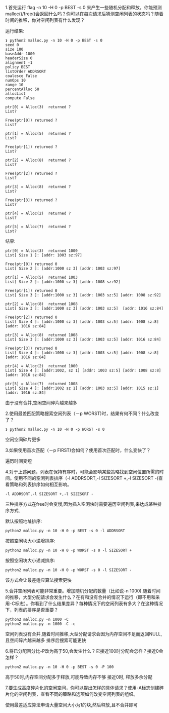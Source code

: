 1.首先运行 flag -n 10 -H 0 -p BEST -s 0 来产生一些随机分配和释放。你能预测malloc()/free()会返回什么吗？你可以在每次请求后猜测空闲列表的状态吗？随着时间的推移，你对空闲列表有什么发现？

运行结果:
```
❯ python2 malloc.py -n 10 -H 0 -p BEST -s 0
seed 0
size 100
baseAddr 1000
headerSize 0
alignment -1
policy BEST
listOrder ADDRSORT
coalesce False
numOps 10
range 10
percentAlloc 50
allocList 
compute False

ptr[0] = Alloc(3)  returned ?
List? 

Free(ptr[0]) returned ?
List? 

ptr[1] = Alloc(5)  returned ?
List? 

Free(ptr[1]) returned ?
List? 

ptr[2] = Alloc(8)  returned ?
List? 

Free(ptr[2]) returned ?
List? 

ptr[3] = Alloc(8)  returned ?
List? 

Free(ptr[3]) returned ?
List? 

ptr[4] = Alloc(2)  returned ?
List? 

ptr[5] = Alloc(7)  returned ?
List? 
```

结果:
```
ptr[0] = Alloc(3)  returned 1000
List[ Size 1 ]: [addr: 1003 sz:97] 

Free(ptr[0]) returned 0
List[ Size 2 ]: [addr:1000 sz 3] [addr: 1003 sz:97] 

ptr[1] = Alloc(5)  returned 1003
List[ Size 2 ]: [addr:1000 sz 3] [addr: 1008 sz:92]

Free(ptr[1]) returned 0
List[ Size 3 ]: [addr:1000 sz 3] [addr: 1003 sz:5] [addr: 1008 sz:92]

ptr[2] = Alloc(8)  returned 1008
List[ Size 3 ]: [addr:1000 sz 3] [addr: 1003 sz:5]  [addr: 1016 sz:84]

Free(ptr[2]) returned 0
List[ Size 4 ]: [addr:1000 sz 3] [addr: 1003 sz:5] [addr: 1008 sz:8] [addr: 1016 sz:84]

ptr[3] = Alloc(8)  returned 1008
List[ Size 3 ]: [addr:1000 sz 3] [addr: 1003 sz:5] [addr: 1016 sz:84] 

Free(ptr[3]) returned 0
List[ Size 4 ]: [addr:1000 sz 3] [addr: 1003 sz:5] [addr: 1008 sz:8] [addr: 1016 sz:84] 

ptr[4] = Alloc(2)  returned 1000
List[ Size 4 ]: [addr:1002, sz 1] [addr: 1003 sz:5] [addr: 1008 sz:8] [addr: 1016 sz:84] 

ptr[5] = Alloc(7)  returned 1008
List[ Size 4 ]: [addr:1002 sz 1] [addr: 1003 sz:5] [addr: 1015 sz:1] [addr: 1016 sz:84] 
```
由于没有合并,空闲空间碎片越来越多

2.使用最差匹配策略搜索空闲列表（－p WORST)时，结果有何不同？什么改变了？

````
❯ python2 malloc.py -n 10 -H 0 -p WORST -s 0
````
空闲空间碎片更多

3.如果使用首次匹配（－p FIRST)会如何？使用首次匹配时，什么变快了？

遍历时间变短

4.对于上述问题，列表在保持有序时，可能会影响某些策略找到空闲位置所需的时间。使用不同的空闲列表排序（-l ADDRSORT,-l SIZESORT +,-l SIZESORT -)查看策略和列表排序如何相互影响。

```
-l ADDRSORT,-l SIZESORT +,-l SIZESORT -
```
三种排序方式在free时会变慢,因为插入空闲块时需要遍历空闲列表,来达成某种排序方式,

默认按照地址排序:
```
python2 malloc.py -n 10 -H 0 -p BEST -s 0 -l ADDRSORT
```

按照空闲块大小递增排序:
```
python2 malloc.py -n 10 -H 0 -p WORST -s 0 -l SIZESORT +
```

按照空闲块大小递减排序:
```
python2 malloc.py -n 10 -H 0 -p WORST -s 0 -l SIZESORT -
```
该方式会让最差适应算法搜索更快

5.合并空闲列表可能非常重要。增加随机分配的数量（比如说-n 1000).随着时间的推移，大型分配请求会发生什么？在有和没有合并的情况下运行（即不用和采用-C标志）。你看到了什么结果差异？每种情况下的空闲列表有多大？在这种情况下，列表的排序是否重要？

```
python2 malloc.py -n 1000 -C 
python2 malloc.py -n 1000 -C -c
```

空闲列表没有合并,随着时间推移,大型分配请求会因为内存空间不足而返回NULL,且空间碎片越来越多
排序后搜索可能更快

6.将已分配百分比-P改为高于50,会发生什么？它接近100时分配会怎样？接近0会怎样？

```
python2 malloc.py -n 10 -H 0 -p BEST -s 0 -P 100
```
高于50时,内存空间分配多于释放,可能导致内存不够
接近0时, 释放多余分配

7.要生成高度碎片化的空闲空间，你可以提出怎样的具体请求？使用-A标志创建碎片化的空闲列表，查看不同的策略和选项如何改变空闲列表的组织。

使用最差适应算法申请大量空间大小为1的块,然后释放,且不合并即可
